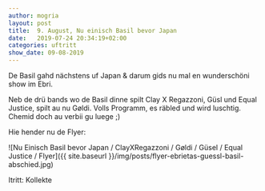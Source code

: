 ```yaml
---
author: mogria
layout: post
title:  9. August, Nu einisch Basil bevor Japan
date:   2019-07-24 20:34:19+02:00
categories: uftritt
show_date: 09-08-2019
---
```


De Basil gahd nächstens uf Japan & darum gids nu mal en wunderschöni show im Ebri.

Neb de drü bands wo de Basil dinne spilt Clay X Regazzoni, Güsl und Equal Justice, spilt au nu Gøldi. Volls Programm, es räbled und wird luschtig. Chemid doch au verbii gu luege ;)

Hie hender nu de Flyer:

![Nu Einisch Basil bevor Japan / ClayXRegazzoni / Gøldi / Güsel / Equal Justice / Flyer]({{ site.baseurl }}/img/posts/flyer-ebrietas-guessl-basil-abschied.jpg)

Itritt: Kollekte

